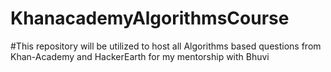 # KhanacademyAlgorithmsCourse
#This repository will be utilized to host all Algorithms based questions from Khan-Academy and HackerEarth for my mentorship with Bhuvi
